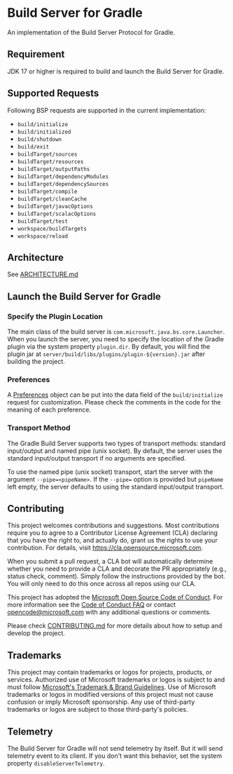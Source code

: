 # Build Server for Gradle

An implementation of the Build Server Protocol for Gradle.

## Requirement

JDK 17 or higher is required to build and launch the Build Server for Gradle.

## Supported Requests

Following BSP requests are supported in the current implementation:
- `build/initialize`
- `build/initialized`
- `build/shutdown`
- `build/exit`
- `buildTarget/sources`
- `buildTarget/resources`
- `buildTarget/outputPaths`
- `buildTarget/dependencyModules`
- `buildTarget/dependencySources`
- `buildTarget/compile`
- `buildTarget/cleanCache`
- `buildTarget/javacOptions`
- `buildTarget/scalacOptions`
- `buildTarget/test`
- `workspace/buildTargets`
- `workspace/reload`


## Architecture

See [ARCHITECTURE.md](./ARCHITECTURE.md)

## Launch the Build Server for Gradle
### Specify the Plugin Location
The main class of the build server is `com.microsoft.java.bs.core.Launcher`. When you launch the server, you need to specify the location of the Gradle plugin via the system property `plugin.dir`. By default, you will find the plugin jar at `server/build/libs/plugins/plugin-${version}.jar` after building the project.
### Preferences

A [Preferences](./server/src/main/java/com/microsoft/java/bs/core/internal/model/Preferences.java) object can be put into the data field of the `build/initialize` request for customization. Please check the comments in the code for the meaning of each preference.
### Transport Method

The Gradle Build Server supports two types of transport methods: standard input/output and named pipe (unix socket). By default, the server uses the standard input/output transport if no arguments are specified.

To use the named pipe (unix socket) transport, start the server with the argument `--pipe=<pipeName>`. If the `--pipe=` option is provided but `pipeName` left empty, the server defaults to using the standard input/output transport.
## Contributing

This project welcomes contributions and suggestions.  Most contributions require you to agree to a
Contributor License Agreement (CLA) declaring that you have the right to, and actually do, grant us
the rights to use your contribution. For details, visit https://cla.opensource.microsoft.com.

When you submit a pull request, a CLA bot will automatically determine whether you need to provide
a CLA and decorate the PR appropriately (e.g., status check, comment). Simply follow the instructions
provided by the bot. You will only need to do this once across all repos using our CLA.

This project has adopted the [Microsoft Open Source Code of Conduct](https://opensource.microsoft.com/codeofconduct/).
For more information see the [Code of Conduct FAQ](https://opensource.microsoft.com/codeofconduct/faq/) or
contact [opencode@microsoft.com](mailto:opencode@microsoft.com) with any additional questions or comments.

Please check [CONTRIBUTING.md](./CONTRIBUTING.md) for more details about how to setup and develop the project.

## Trademarks

This project may contain trademarks or logos for projects, products, or services. Authorized use of Microsoft 
trademarks or logos is subject to and must follow 
[Microsoft's Trademark & Brand Guidelines](https://www.microsoft.com/en-us/legal/intellectualproperty/trademarks/usage/general).
Use of Microsoft trademarks or logos in modified versions of this project must not cause confusion or imply Microsoft sponsorship.
Any use of third-party trademarks or logos are subject to those third-party's policies.

## Telemetry

The Build Server for Gradle will not send telemetry by itself. But it will send telemetry event to its client. If you don't want this behavior, set the system property `disableServerTelemetry`.
